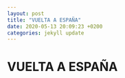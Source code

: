 ```yaml
---
layout: post
title: "VUELTA A ESPAÑA"
date: 2020-05-13 20:09:23 +0200
categories: jekyll update
---
```


# VUELTA A ESPAÑA
